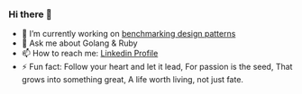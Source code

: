 ### Hi there 👋

<!--
**akashgupta05/akashgupta05** is a ✨ _special_ ✨ repository because its `README.md` (this file) appears on your GitHub profile.

Here are some ideas to get you started:

- 🔭 I’m currently working on ...
- 🌱 I’m currently learning ...
- 👯 I’m looking to collaborate on ...
- 🤔 I’m looking for help with ...
- 💬 Ask me about ...
- 📫 How to reach me: ...
- 😄 Pronouns: ...
- ⚡ Fun fact: ...
-->

- 🔭 I’m currently working on [benchmarking design patterns](https://github.com/akashgupta05/ruby-design-patterns-benchmark)
- 💬 Ask me about Golang & Ruby
- 📫 How to reach me: [Linkedin Profile](https://www.linkedin.com/in/akashgupta05/)
- ⚡ Fun fact: Follow your heart and let it lead, For passion is the seed, That grows into something great, A life worth living, not just fate.
